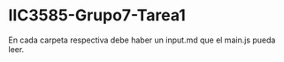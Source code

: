 # IIC3585-Grupo7-Tarea1
En cada carpeta respectiva debe haber un input.md que el main.js pueda leer.